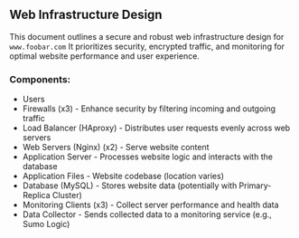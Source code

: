 ## Web Infrastructure Design

This document outlines a secure and robust web infrastructure design for `www.foobar.com` It prioritizes security, encrypted traffic, and monitoring for optimal website performance and user experience.

### Components:

* Users
* Firewalls (x3) - Enhance security by filtering incoming and outgoing traffic
* Load Balancer (HAproxy) - Distributes user requests evenly across web servers
* Web Servers (Nginx) (x2) - Serve website content
* Application Server - Processes website logic and interacts with the database
* Application Files - Website codebase (location varies)
* Database (MySQL) - Stores website data (potentially with Primary-Replica Cluster)
* Monitoring Clients (x3) - Collect server performance and health data
* Data Collector - Sends collected data to a monitoring service (e.g., Sumo Logic)

